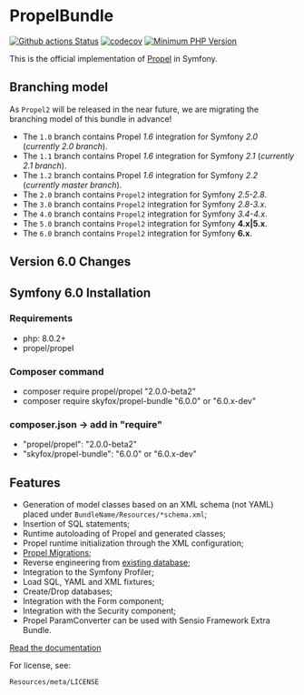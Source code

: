 PropelBundle
============

[![Github actions Status](https://github.com/SkyFoxvn/PropelBundle/actions/workflows/CI%206.0.yml/badge.svg?branch=6.0)](https://github.com/SkyFoxvn/PropelBundle/actions/workflows/CI%206.0.yml)
[![codecov](https://codecov.io/gh/SkyFoxvn/PropelBundle/branch/6.0/graph/badge.svg?token=GsBNYniEtk)](https://codecov.io/gh/SkyFoxvn/PropelBundle)
[![Minimum PHP Version](http://img.shields.io/badge/php-%3E%3D%208.0.2-8892BF.svg)](https://php.net/)


This is the official implementation of [Propel](http://www.propelorm.org/) in Symfony.

## Branching model

As `Propel2` will be released in the near future, we are migrating the branching model of this bundle in advance!

* The `1.0` branch contains Propel *1.6* integration for Symfony *2.0* (*currently 2.0 branch*).
* The `1.1` branch contains Propel *1.6* integration for Symfony *2.1* (*currently 2.1 branch*).
* The `1.2` branch contains Propel *1.6* integration for Symfony *2.2* (*currently master branch*).
* The `2.0` branch contains `Propel2` integration for Symfony *2.5-2.8*.
* The `3.0` branch contains `Propel2` integration for Symfony *2.8-3.x*.
* The `4.0` branch contains `Propel2` integration for Symfony *3.4-4.x*.
* The `5.0` branch contains `Propel2` integration for Symfony **4.x|5.x**.
* The `6.0` branch contains `Propel2` integration for Symfony **6.x**.

## Version 6.0 Changes

## Symfony 6.0 Installation
### Requirements
- php: 8.0.2+
- propel/propel

### Composer command
- composer require propel/propel "2.0.0-beta2"
- composer require skyfox/propel-bundle "6.0.0" or "6.0.x-dev"

### composer.json -> add in "require"
- "propel/propel": "2.0.0-beta2"
- "skyfox/propel-bundle": "6.0.0" or "6.0.x-dev"

## Features

* Generation of model classes based on an XML schema (not YAML) placed under `BundleName/Resources/*schema.xml`;
* Insertion of SQL statements;
* Runtime autoloading of Propel and generated classes;
* Propel runtime initialization through the XML configuration;
* [Propel Migrations](http://propelorm.org/documentation/09-migrations.html);
* Reverse engineering from [existing database](http://propelorm.org/documentation/cookbook/working-with-existing-databases.html);
* Integration to the Symfony Profiler;
* Load SQL, YAML and XML fixtures;
* Create/Drop databases;
* Integration with the Form component;
* Integration with the Security component;
* Propel ParamConverter can be used with Sensio Framework Extra Bundle.

[Read the documentation](http://propelorm.org/documentation/)

For license, see:

    Resources/meta/LICENSE
